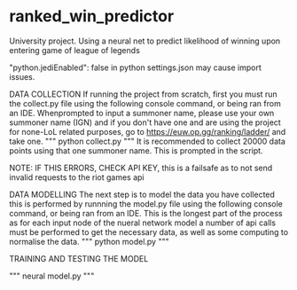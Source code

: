 # ranked_win_predictor
University project. Using a neural net to predict likelihood of winning upon entering game of league of legends

"python.jediEnabled": false in python settings.json may cause import issues.

DATA COLLECTION
If running the project from scratch, first you must run the collect.py file using the following console command, or being
ran from an IDE. Whenprompted to input a summoner name, please use your own summoner name (IGN) and if you don't have one and are using the 
project for none-LoL related purposes, go to https://euw.op.gg/ranking/ladder/ and take one. 
"""
    python collect.py
"""
It is recommended to collect 20000 data points using that one summoner name. This is prompted in the script. 

NOTE: IF THIS ERRORS, CHECK API KEY, this is a failsafe as to not send invalid requests to the riot games api

DATA MODELLING
The next step is to model the data you have collected this is performed by runnning the model.py file using the following console
command, or being ran from an IDE. This is the longest part of the process as for each input node of the nueral network model a number of
api calls must be performed to get the necessary data, as well as some computing to normalise the data.
"""
    python model.py
"""

TRAINING AND TESTING THE MODEL

"""
    neural model.py
"""